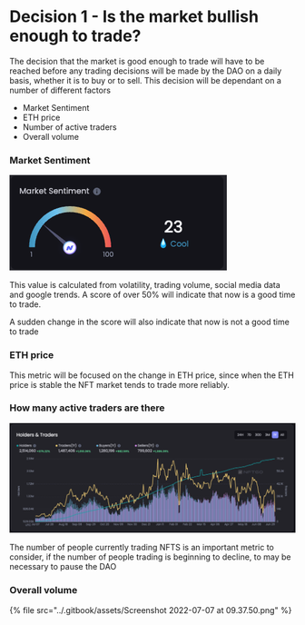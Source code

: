 # Decision 1 - Is the market bullish enough to trade?

The decision that the market is good enough to trade will have to be reached before any trading decisions will be made by the DAO on a daily basis, whether it is to buy or to sell. This decision will be dependant on a number of different factors

* Market Sentiment
* ETH price
* Number of active traders
* Overall volume

### Market Sentiment

![From nftgo.io](<../.gitbook/assets/Screenshot 2022-07-06 at 13.48.32.png>)

This value is calculated from volatility, trading volume, social media data and google trends. A score of over 50% will indicate that now is a good time to trade.

A sudden change in the score will also indicate that now is not a good time to trade



### ETH price

This metric will be focused on the change in ETH price, since when the ETH price is stable the NFT market tends to trade more reliably.



### How many active traders are there

![From nftgo.io](<../.gitbook/assets/Screenshot 2022-07-06 at 14.01.19.png>)

The number of people currently trading NFTS is an important metric to consider, if the number of people trading is beginning to decline, to may be necessary to pause the DAO

### &#x20;Overall volume

{% file src="../.gitbook/assets/Screenshot 2022-07-07 at 09.37.50.png" %}
